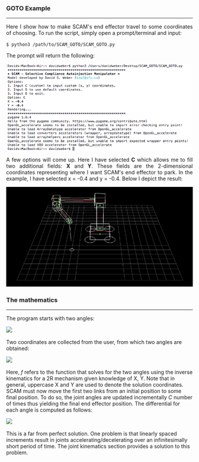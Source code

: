### GOTO Example  
---  
<p align="justify">
Here I show how to make SCAM's end effector travel to some  
coordinates of choosing. To run the script, simply open a  
prompt/terminal and input:  
</p>

    $ python3 /path/to/SCAM_GOTO/SCAM_GOTO.py  
    
The prompt will return the following:  

<img src="https://github.com/dsw7/SCAM/blob/master/docs/scam_goto/example_UI.png" width="500" align=middle>  

<p align="justify">
    A few options will come up. Here I have selected <b>C</b> which  
allows me to fill two additional fields: <b>X</b> and <b>Y</b>. These fields are the 2-dimensional coordinates representing where I want SCAM's end effector to park. In the example, I have selected x = -0.4 and y = -0.4. Below I depict the result:  
</p>

<img src="https://github.com/dsw7/SCAM/blob/master/docs/scam_goto/-0.4_-0.4.png">  

### The mathematics    
---  

The program starts with two angles:  

<img src="https://latex.codecogs.com/gif.latex?%5Cbegin%7Balign*%7D%20%5Ctheta_i_1%20%3D%200%5E%5Ccirc%5C%5C%20%5Ctheta_i_2%20%3D%200%5E%5Ccirc%20%5Cend%7Balign%7D">  
<!---
\begin{align*} 
\theta_i_1 = 0^\circ\\
\theta_i_2 = 0^\circ
\end{align}
--->  

<p align="justified">
Two coordinates are collected from the user, from which two angles  
are obtained:  
</p>

<img src="https://latex.codecogs.com/gif.latex?%5Ctheta_1%2C%20%5Ctheta_2%20%3D%20f%28x%2C%20y%29">  

<p align="justified">
    Here, <i>f</i> refers to the function that solves for the two angles using  
the inverse kinematics for a 2R mechanism given knowledge of X, Y. Note  
that in general, uppercase X and Y are used to denote the solution coordinates.  
SCAM must now move the first two links from an initial position to some  
final position. To do so, the joint angles are updated incrementally <i>C</i>  
number of times thus yielding the final end effector position. The differential for  
each angle is computed as follows:  
</p>

<!---
\begin{align*} 
\Delta\theta_1 = \frac{\theta_1 - \theta_i_1}{C}\\
\Delta\theta_2 = \frac{\theta_2 - \theta_i_2}{C}\\
\end{align}
--->  

<img src="https://latex.codecogs.com/gif.latex?%5Cbegin%7Balign*%7D%20%5CDelta%5Ctheta_1%20%3D%20%5Cfrac%7B%5Ctheta_1%20-%20%5Ctheta_i_1%7D%7BC%7D%5C%5C%20%5CDelta%5Ctheta_2%20%3D%20%5Cfrac%7B%5Ctheta_2%20-%20%5Ctheta_i_2%7D%7BC%7D%5C%5C%20%5Cend%7Balign%7D">

<p align="justified">
This is a far from perfect solution. One problem is that  
linearly spaced increments result in joints accelerating/decelerating  
over an infinitesimally short period of time. The joint kinematics  
section provides a solution to this problem.
</p>




